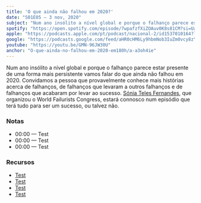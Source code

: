 ```yaml
---
title: 'O que ainda não falhou em 2020?'
date: "S01E05 — 3 nov, 2020"
subject: "Num ano insólito a nível global e porque o falhanço parece estar presente de uma forma mais persistente vamos falar do que ainda não falhou em 2020."
spotify: "https://open.spotify.com/episode/7wpafzfXiZOAuv0K8s81CM?si=UaW6HgVlTj2yompUs9RwzA"
apple: "https://podcasts.apple.com/pt/podcast/nacional-2/id1537010164?l=en&i=1000497226650"
google: "https://podcasts.google.com/feed/aHR0cHM6Ly9hbmNob3IuZm0vcy8zYzVjOWFjYy9wb2RjYXN0L3Jzcw/episode/YjRlYjg3NTUtZGE3Mi00YjEyLWIzM2EtMjZlOGQ5ZDM0MDg1?sa=X&ved=0CAkQkfYCahcKEwi4oMKMnPXsAhUAAAAAHQAAAAAQEg"
youtube: "https://youtu.be/GMN-96JW30U"
anchor: "O-que-ainda-no-falhou-em-2020-em180h/a-a3oh4ie"
---
```


Num ano insólito a nível global e porque o falhanço parece estar presente de uma forma mais persistente vamos falar do que ainda não falhou em 2020. Convidamos a pessoa que provavelmente conhece mais histórias acerca de falhanços, de falhanços que levaram a outros falhanços e de falhanços que acabaram por levar ao sucesso. [Sónia Teles Fernandes](https://twitter.com/), que organizou o World Failurists Congress, estará connosco num episódio que terá tudo para ser um sucesso, ou talvez não.

### Notas

* 00:00 — Test
* 00:00 — Test
* 00:00 — Test

### Recursos

* [Test](https://google.com)
* [Test](https://google.com)
* [Test](https://google.com)
* [Test](https://google.com)